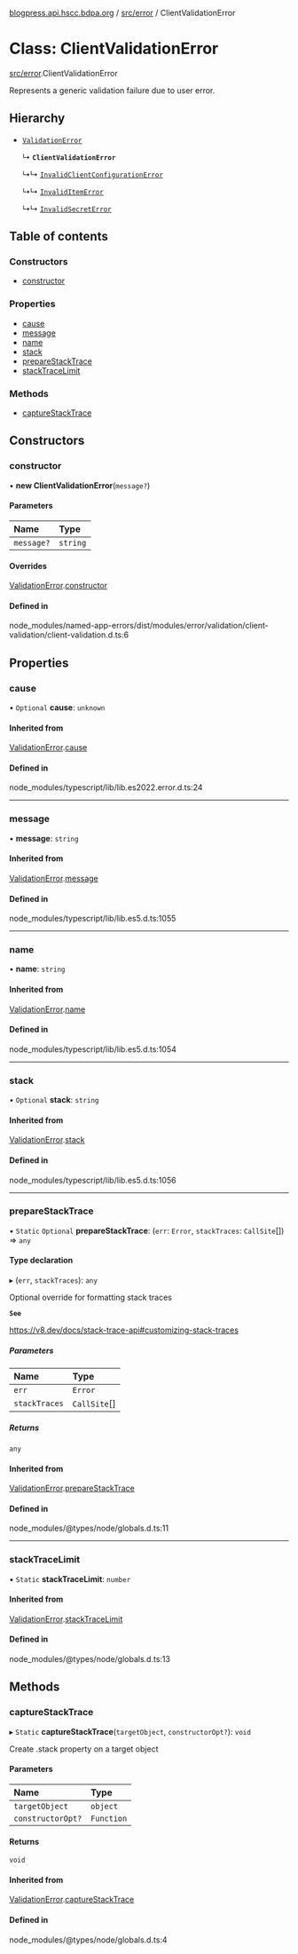 [blogpress.api.hscc.bdpa.org](../README.md) / [src/error](../modules/src_error.md) / ClientValidationError

# Class: ClientValidationError

[src/error](../modules/src_error.md).ClientValidationError

Represents a generic validation failure due to user error.

## Hierarchy

- [`ValidationError`](src_error.ValidationError.md)

  ↳ **`ClientValidationError`**

  ↳↳ [`InvalidClientConfigurationError`](src_error.InvalidClientConfigurationError.md)

  ↳↳ [`InvalidItemError`](src_error.InvalidItemError.md)

  ↳↳ [`InvalidSecretError`](src_error.InvalidSecretError.md)

## Table of contents

### Constructors

- [constructor](src_error.ClientValidationError.md#constructor)

### Properties

- [cause](src_error.ClientValidationError.md#cause)
- [message](src_error.ClientValidationError.md#message)
- [name](src_error.ClientValidationError.md#name)
- [stack](src_error.ClientValidationError.md#stack)
- [prepareStackTrace](src_error.ClientValidationError.md#preparestacktrace)
- [stackTraceLimit](src_error.ClientValidationError.md#stacktracelimit)

### Methods

- [captureStackTrace](src_error.ClientValidationError.md#capturestacktrace)

## Constructors

### constructor

• **new ClientValidationError**(`message?`)

#### Parameters

| Name | Type |
| :------ | :------ |
| `message?` | `string` |

#### Overrides

[ValidationError](src_error.ValidationError.md).[constructor](src_error.ValidationError.md#constructor)

#### Defined in

node_modules/named-app-errors/dist/modules/error/validation/client-validation/client-validation.d.ts:6

## Properties

### cause

• `Optional` **cause**: `unknown`

#### Inherited from

[ValidationError](src_error.ValidationError.md).[cause](src_error.ValidationError.md#cause)

#### Defined in

node_modules/typescript/lib/lib.es2022.error.d.ts:24

___

### message

• **message**: `string`

#### Inherited from

[ValidationError](src_error.ValidationError.md).[message](src_error.ValidationError.md#message)

#### Defined in

node_modules/typescript/lib/lib.es5.d.ts:1055

___

### name

• **name**: `string`

#### Inherited from

[ValidationError](src_error.ValidationError.md).[name](src_error.ValidationError.md#name)

#### Defined in

node_modules/typescript/lib/lib.es5.d.ts:1054

___

### stack

• `Optional` **stack**: `string`

#### Inherited from

[ValidationError](src_error.ValidationError.md).[stack](src_error.ValidationError.md#stack)

#### Defined in

node_modules/typescript/lib/lib.es5.d.ts:1056

___

### prepareStackTrace

▪ `Static` `Optional` **prepareStackTrace**: (`err`: `Error`, `stackTraces`: `CallSite`[]) => `any`

#### Type declaration

▸ (`err`, `stackTraces`): `any`

Optional override for formatting stack traces

**`See`**

https://v8.dev/docs/stack-trace-api#customizing-stack-traces

##### Parameters

| Name | Type |
| :------ | :------ |
| `err` | `Error` |
| `stackTraces` | `CallSite`[] |

##### Returns

`any`

#### Inherited from

[ValidationError](src_error.ValidationError.md).[prepareStackTrace](src_error.ValidationError.md#preparestacktrace)

#### Defined in

node_modules/@types/node/globals.d.ts:11

___

### stackTraceLimit

▪ `Static` **stackTraceLimit**: `number`

#### Inherited from

[ValidationError](src_error.ValidationError.md).[stackTraceLimit](src_error.ValidationError.md#stacktracelimit)

#### Defined in

node_modules/@types/node/globals.d.ts:13

## Methods

### captureStackTrace

▸ `Static` **captureStackTrace**(`targetObject`, `constructorOpt?`): `void`

Create .stack property on a target object

#### Parameters

| Name | Type |
| :------ | :------ |
| `targetObject` | `object` |
| `constructorOpt?` | `Function` |

#### Returns

`void`

#### Inherited from

[ValidationError](src_error.ValidationError.md).[captureStackTrace](src_error.ValidationError.md#capturestacktrace)

#### Defined in

node_modules/@types/node/globals.d.ts:4
